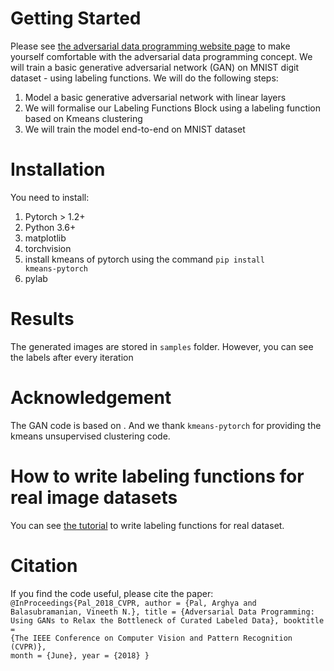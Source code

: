 # Getting Started
Please see <a href='https://arghyapal.github.io/ItsArghyaPal.io/minimalist-portfolio-master/ADP_Project_Page.html'> the adversarial data programming website page</a> to make yourself comfortable with the adversarial data programming concept. We will train a basic generative adversarial network (GAN) on MNIST digit dataset - using labeling functions. We will do the following steps:
1. Model a basic generative adversarial network with linear layers
2. We will formalise our Labeling Functions Block using a labeling function based on Kmeans clustering
3. We will train the model end-to-end on MNIST dataset
# Installation
You need to install:
1. Pytorch > 1.2+
2. Python 3.6+
3. matplotlib
4. torchvision
5. install kmeans of pytorch using the command <code>pip install kmeans-pytorch</code>
6. pylab
# Results
The generated images are stored in <code>samples</code> folder. However, you can see the labels after every iteration
# Acknowledgement
The GAN code is based on . And we thank <code>kmeans-pytorch</code> for providing the kmeans unsupervised clustering code.
# How to write labeling functions for real image datasets
You can see <a href='https://github.com/HazyResearch/ukb-cardiac-mri/blob/master/ukb/weak_supervision/coral/tutorials/Intro_Tutorial.ipynb'>the tutorial</a> to write labeling functions for real dataset.
# Citation
If you find the code useful, please cite the paper:<br>
<code>@InProceedings{Pal_2018_CVPR,
author = {Pal, Arghya and Balasubramanian, Vineeth N.},
title = {Adversarial Data Programming: Using GANs to Relax the Bottleneck of Curated Labeled Data},
booktitle = {The IEEE Conference on Computer Vision and Pattern Recognition (CVPR)},
month = {June},
year = {2018}
}</code>

